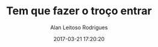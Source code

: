 ---
title: "Tem que fazer o troço entrar"
subtitle: "Alan Leitoso Rodrigues"
image: "img/20170321-alanleitosorodrigues.jpg"
date: 2017-03-21 17:20:20
---